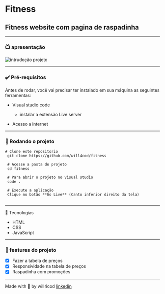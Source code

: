 # Fitness

## Fitness website com pagina de raspadinha
---

### 📺 apresentação 
![intrudoção projeto](img/introducao.gif)

--- 

### ✔️ Pré-requisitos
Antes de rodar, você vai precisar ter instalado em sua máquina as seguintes ferramentas:

- Visual studio code
  - instalar a extensão Live server
    
- Acesso a internet

---
  
### 🏁 Rodando o projeto
```
# Clone este repositorio
 git clone https://github.com/will4cod/fitness
 
 # Acesse a pasta do projeto
 cd fitness
 
 # Para abrir o projeto no visual studio  
 code .

 # Execute a aplicação
 Clique no botão **Go Live** (Canto inferior direito da tela)
 
```
---

 🔧 Tecnologias

- HTML
- CSS
- JavaScript

---

### 🚧 features do projeto

- [x] Fazer a tabela de preços
- [X] Responsividade na tabela de preços
- [X] Raspadinha com promoções

---

Made with 💙 by will4cod <a href="https://www.linkedin.com/in/william-fernandes-4806a0173/" target="_blank">linkedin</a>

